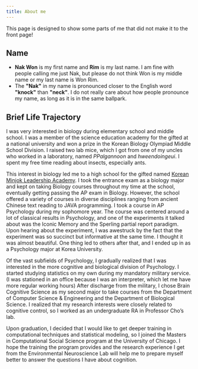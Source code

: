 ```yaml
---
title: About me
---
```

This page is designed to show some parts of me that did not make it to the front page!

## Name
* **Nak Won** is my first name and **Rim** is my last name. I am fine with people calling me just Nak, but please do not think Won is my middle name or my last name is Won Rim.
* The **"Nak"** in my name is pronounced closer to the English word **"knock"** than **"neck"**. I do not really care about how people pronounce my name, as long as it is in the same ballpark.

## Brief Life Trajectory

I was very interested in biology during elementary school and middle school. I was a member of the science education academy for the gifted at a national university and won a prize in the Korean Biology Olympiad Middle School Division. I raised two lab mice, which I got from one of my uncles who worked in a laboratory, named _PPalgannoon_ and _hweendoingeui_. I spent my free time reading about insects, especially ants.

This interest in biology led me to a high school for the gifted named [Korean Minjok Leadership Academy](http://english.minjok.hs.kr/). I took the entrance exam as a biology major and kept on taking Biology courses throughout my time at the school, eventually getting passing the AP exam in Biology. However, the school offered a variety of courses in diverse disciplines ranging from ancient Chinese text reading to JAVA programming. I took a course in AP Psychology during my sophomore year. The course was centered around a lot of classical results in Psychology, and one of the experiments it talked about was the Iconic Memory and the Sperling partial report paradigm. Upon hearing about the experiment, I was awestruck by the fact that the experiment was so succinct but informative at the same time. I thought it was almost beautiful. One thing led to others after that, and I ended up in as a Psychology major at Korea University.

Of the vast subfields of Psychology, I gradually realized that I was interested in the more cognitive and biological division of Psychology. I started studying statistics on my own during my mandatory military service. (I was stationed in an office because I was an interpreter, which let me have more regular working hours) After discharge from the military, I chose Brain Cognitive Science as my second major to take courses from the Department of Computer Science & Engineering and the Department of Biological Science. I realized that my research interests were closely related to cognitive control, so I worked as an undergraduate RA in Professor Cho’s lab.

Upon graduation, I decided that I would like to get deeper training in computational techniques and statistical modeling, so I joined the Masters in Computational Social Science program at the University of Chicago. I hope the training the program provides and the research experience I get from the Environmental Neuroscience Lab will help me to prepare myself better to answer the questions I have about cognition.
